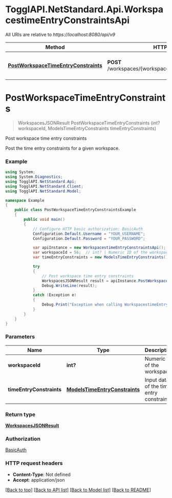 # TogglAPI.NetStandard.Api.WorkspacestimeEntryConstraintsApi

All URIs are relative to *https://localhost:8080/api/v9*

Method | HTTP request | Description
------------- | ------------- | -------------
[**PostWorkspaceTimeEntryConstraints**](WorkspacestimeEntryConstraintsApi.md#postworkspacetimeentryconstraints) | **POST** /workspaces/{workspace_id}/time_entry_constraints | Post workspace time entry constraints


<a name="postworkspacetimeentryconstraints"></a>
# **PostWorkspaceTimeEntryConstraints**
> WorkspacesJSONResult PostWorkspaceTimeEntryConstraints (int? workspaceId, ModelsTimeEntryConstraints timeEntryConstraints)

Post workspace time entry constraints

Post the time entry constraints for a given workspace.

### Example
```csharp
using System;
using System.Diagnostics;
using TogglAPI.NetStandard.Api;
using TogglAPI.NetStandard.Client;
using TogglAPI.NetStandard.Model;

namespace Example
{
    public class PostWorkspaceTimeEntryConstraintsExample
    {
        public void main()
        {
            // Configure HTTP basic authorization: BasicAuth
            Configuration.Default.Username = "YOUR_USERNAME";
            Configuration.Default.Password = "YOUR_PASSWORD";

            var apiInstance = new WorkspacestimeEntryConstraintsApi();
            var workspaceId = 56;  // int? | Numeric ID of the workspace
            var timeEntryConstraints = new ModelsTimeEntryConstraints(); // ModelsTimeEntryConstraints | Input data of the time entry constraints.

            try
            {
                // Post workspace time entry constraints
                WorkspacesJSONResult result = apiInstance.PostWorkspaceTimeEntryConstraints(workspaceId, timeEntryConstraints);
                Debug.WriteLine(result);
            }
            catch (Exception e)
            {
                Debug.Print("Exception when calling WorkspacestimeEntryConstraintsApi.PostWorkspaceTimeEntryConstraints: " + e.Message );
            }
        }
    }
}
```

### Parameters

Name | Type | Description  | Notes
------------- | ------------- | ------------- | -------------
 **workspaceId** | **int?**| Numeric ID of the workspace | 
 **timeEntryConstraints** | [**ModelsTimeEntryConstraints**](ModelsTimeEntryConstraints.md)| Input data of the time entry constraints. | 

### Return type

[**WorkspacesJSONResult**](WorkspacesJSONResult.md)

### Authorization

[BasicAuth](../README.md#BasicAuth)

### HTTP request headers

 - **Content-Type**: Not defined
 - **Accept**: application/json

[[Back to top]](#) [[Back to API list]](../README.md#documentation-for-api-endpoints) [[Back to Model list]](../README.md#documentation-for-models) [[Back to README]](../README.md)


